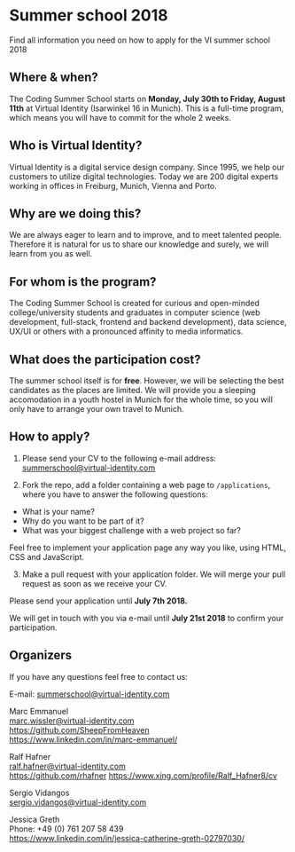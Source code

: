 # Summer school 2018
Find all information you need on how to apply for the VI summer school 2018

## Where & when?
The Coding Summer School starts on __Monday, July 30th to Friday, August 11th__ at Virtual Identity (Isarwinkel 16 in Munich). This is a full-time program, which means you will have to commit for the whole 2 weeks.

## Who is Virtual Identity?
Virtual Identity is a digital service design company. Since 1995, we help our customers to utilize digital technologies. Today we are 200 digital experts working in offices in Freiburg, Munich, Vienna and Porto.

## Why are we doing this?
We are always eager to learn and to improve, and to meet talented people. Therefore it is natural for us to share our knowledge and surely, we will learn from you as well.

## For whom is the program?
The Coding Summer School is created for curious and open-minded college/university students and graduates in computer science (web development, full-stack, frontend and backend development), data science, UX/UI or others with a pronounced affinity to media informatics.

## What does the participation cost?
The summer school itself is for __free__. However, we will be selecting the best candidates as the places are limited. We will provide you a sleeping accomodation in a youth hostel in Munich for the whole time, so you will only have to arrange your own travel to Munich.

## How to apply?
1. Please send your CV to the following e-mail address: summerschool@virtual-identity.com

2. Fork the repo, add a folder containing a web page to `/applications`, where you have to answer the following questions:
- What is your name?
- Why do you want to be part of it?
- What was your biggest challenge with a web project so far?

Feel free to implement your application page any way you like, using HTML, CSS and JavaScript.

3. Make a pull request with your application folder.
We will merge your pull request as soon as we receive your CV.

Please send your application until __July 7th 2018.__

We will get in touch with you via e-mail until __July 21st 2018__ to confirm your participation.

## Organizers
If you have any questions feel free to contact us:

E-mail: summerschool@virtual-identity.com

Marc Emmanuel  
marc.wissler@virtual-identity.com  
https://github.com/SheepFromHeaven  
https://www.linkedin.com/in/marc-emmanuel/  

Ralf Hafner  
ralf.hafner@virtual-identity.com  
https://github.com/rhafner
https://www.xing.com/profile/Ralf_Hafner8/cv  

Sergio Vidangos  
sergio.vidangos@virtual-identity.com  

Jessica Greth  
Phone: +49 (0) 761 207 58 439  
https://www.linkedin.com/in/jessica-catherine-greth-02797030/  
